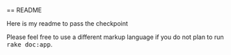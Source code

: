 == README

Here is my readme to pass the checkpoint

Please feel free to use a different markup language if you do not plan to run
<tt>rake doc:app</tt>.
